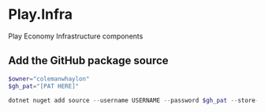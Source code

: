# Play.Infra

Play Economy Infrastructure components

## Add the GitHub package source

```powershell
$owner="colemanwhaylon"
$gh_pat="[PAT HERE]"

dotnet nuget add source --username USERNAME --password $gh_pat --store-password-in-clear-text --name github "https://nuget.pkg.github.com/$owner/index.json"
```
